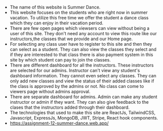 - The name of this website is Summer Dance.
- This website focuses on the students who are right now in summer vacation. To utilize this free time we offer the student a dance class which they can enjoy in their vacation period.
- There are few open pages which viewsers can view without being a user of this site. They don't need any account to view this route like our instructors,the classes that we provide and our Home page.
- For selecting any class user have to register to this site and then they can select as a student. They can also view the classes they select and if they are interested to that class there is also payment system in this site by which student can pay to join the classes. 
- There are different dashboard for all the instructors. These instructors are selected for our admins. Instructor can't view any student's dashboard information. They cannot even select any classes. They can only add new classes and view the status of their added classes like if the class is approved by the admins or not. No class can come to viewers page without admins approval.
- There are separate dashboard for admins. Admin can make any student instructor or admin if they want. They can also give feedback to the clases that the instructors added through their dashboard.
- The technologies that used to make this site are ReactJs, TailwindCSS, Javascript, ExpressJs, MongoDB, JWT, Stripe,  React hook components.
- https://assignment-12-summer-dance.web.app/  
